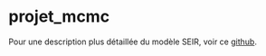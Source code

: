 # projet_mcmc

Pour une description plus détaillée du modèle SEIR, voir ce [github](https://institutefordiseasemodeling.github.io/Documentation/general/model-seir.html). 
